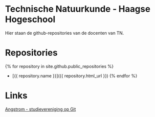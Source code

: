 # Technische Natuurkunde - Haagse Hogeschool

Hier staan de github-repositories van de docenten van TN. 

# Repositories
{% for repository in site.github.public_repositories %}
  * [{{ repository.name }}]({{ repository.html_url }})
{% endfor %}

# Links
[Angstrom - studievereniging op Git](https://github.com/Studievereniging-Angstrom)
